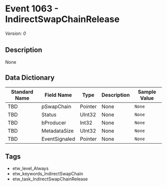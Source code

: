# Event 1063 - IndirectSwapChainRelease
###### Version: 0

## Description
None

## Data Dictionary
|Standard Name|Field Name|Type|Description|Sample Value|
|---|---|---|---|---|
|TBD|pSwapChain|Pointer|None|`None`|
|TBD|Status|UInt32|None|`None`|
|TBD|bProducer|Int32|None|`None`|
|TBD|MetadataSize|UInt32|None|`None`|
|TBD|EventSignaled|Pointer|None|`None`|

## Tags
* etw_level_Always
* etw_keywords_IndirectSwapChain
* etw_task_IndirectSwapChainRelease